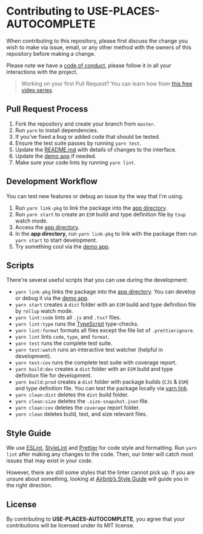 # Contributing to USE-PLACES-AUTOCOMPLETE

When contributing to this repository, please first discuss the change you wish
to make via issue, email, or any other method with the owners of this repository
before making a change.

Please note we have a [code of conduct](CODE_OF_CONDUCT.md), please follow it in
all your interactions with the project.

> Working on your first Pull Request? You can learn how from
> [this free video series](https://egghead.io/courses/how-to-contribute-to-an-open-source-project-on-github).

## Pull Request Process

1. Fork the repository and create your branch from `master`.
2. Run `yarn` to install dependencies.
3. If you’ve fixed a bug or added code that should be tested.
4. Ensure the test suite passes by running `yarn test`.
5. Update the [README.md](README.md) with details of changes to the interface.
6. Update the [demo app](app/src) if needed.
7. Make sure your code lints by running `yarn lint`.

## Development Workflow

You can test new features or debug an issue by the way that I'm using.

1. Run `yarn link-pkg` to link the package into the [app directory](app).
2. Run `yarn start` to create an `ESM` build and type definition file by `tsup`
   watch mode.
3. Access the [app directory](app).
4. In the **app directory**, run `yarn link-pkg` to link with the package then
   run `yarn start` to start development.
5. Try something cool via the [demo app](app/src).

## Scripts

There're several useful scripts that you can use during the development:

- `yarn link-pkg` links the package into the [app directory](app). You can
  develop or debug it via the [demo app](app/src).
- `yarn start` creates a `dist` folder with an `ESM` build and type definition
  file by `rollup` watch mode.
- `yarn lint:code` lints all `.js` and `.tsx?` files.
- `yarn lint:type` runs the [TypeScript](https://www.typescriptlang.org)
  type-checks.
- `yarn lint:format` formats all files except the file list of
  `.prettierignore`.
- `yarn lint` lints `code`, `type`, and `format`.
- `yarn test` runs the complete test suite.
- `yarn test:watch` runs an interactive test watcher (helpful in development).
- `yarn test:cov` runs the complete test suite with coverage report.
- `yarn build:dev` creates a `dist` folder with an `ESM` build and type
  definition file for development.
- `yarn build:prod` creates a `dist` folder with package builds (`CJS` & `ESM`)
  and type definition file. You can test the package locally via
  [yarn link](https://yarnpkg.com/lang/en/docs/cli/link).
- `yarn clean:dist` deletes the `dist` build folder.
- `yarn clean:size` deletes the `.size-snapshot.json` file.
- `yarn clean:cov` deletes the `coverage` report folder.
- `yarn clean` deletes build, test, and size relevant files.

## Style Guide

We use [ESLint](https://eslint.org), [StyleLint](https://stylelint.io) and
[Prettier](https://prettier.io) for code style and formatting. Run `yarn lint`
after making any changes to the code. Then, our linter will catch most issues
that may exist in your code.

However, there are still some styles that the linter cannot pick up. If you are
unsure about something, looking at
[Airbnb’s Style Guide](https://github.com/airbnb/javascript) will guide you in
the right direction.

## License

By contributing to **USE-PLACES-AUTOCOMPLETE**, you agree that your
contributions will be licensed under its MIT license.
